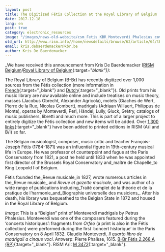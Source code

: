 ```yaml
---
layout: post
title: The Digitized Fétis Collection at the Royal Library of Belgium
date: 2017-12-18
lang: en
post: true
category: electronic_resources
image: "/images/news-old-website/csm_Fetis_KBR_Monteverdi_Phalesius_cover_45f64f7b11.png"
old_url: http://www.rism.info//home/newsdetails/browse/62/article/64/the-digitized-fetis-collection-at-the-royal-library-of-belgium.html
email: kris.debaerdemacker@kbr.be
author: Kris De Baerdemacker
---
```


_We have received this announcement from Kris De Baerdemacker ([RISM Belgium](/international/working-groups.html)/[Royal Library of Belgium](https://www.kbr.be/){:target="_blank"}):_

The Royal Library of Belgium (B-Br) has recently digitized over 1,000 sources from the Fétis collection (more information in [French](https://www.kbr.be/fr/fonds-francois-joseph-fetis){:target="_blank"} and [Dutch](https://www.kbr.be/nl/fonds-francois-joseph-fetis){:target="_blank"}). Old prints from his music library are now available online and include treatises on music theory, masses (Jacobus Obrecht, Alexander Agricola), motets (Giaches de Wert, Pierre de la Rue, Nicolas Gombert), madrigals (Adriaan Willaert, Philippus de Monte), operas by Monteverdi, Peri, Händel, Lully, Gluck, Grétry, catalogs of music publishers, libretti and much more. This is part of a larger project to entirely digitize the Fétis collection and new items will be added. Over [1,300 links](https://opac.rism.info/search?View=rism&siglum=B-Br&Language=en){:target="_blank"} have been added to printed editions in RISM (A/I and B/I) so far.

The Belgian musicologist, composer, music critic and teacher François-Joseph Fétis (1784-1871) was an influential figure in 19th-century musical life in Europe. He was professor of counterpoint and fugue at the Paris Conservatory from 1821, a post he held until 1833 when he was appointed first director of the Brussels Royal Conservatory and_maître de Chapelle_to King Leopold I of Belgium.

Fétis founded the_Revue musicale_in 1827, wrote numerous articles in the_Revue musicale_ and _Revue et gazette musicale_, and was author of a wide range of publications including_Traité complet de la théorie et de la pratique de l’harmonie_and_Biographie universelle des musiciens_. After his death, his library was bequeathed to the Belgian State in 1872 and housed in the Royal Library of Belgium.

_Image_: This is a “Belgian” print of Monteverdi madrigals by Petrus Phalesius. Monteverdi was one of the composers featured during the ‘concerts historiques’: fragments from _Orfeo_ (a print is also in the Fétis collection) were performed during the first ‘concert historique’ in the Paris Conservatory on 8 April 1832. Claudio Monteverdi, _Il quarto libro de madrigali a cinque voci_. Antwerp: Pierre Phalèse, 1615. [B-Br Fétis 2.268 A (RP)](http://uurl.kbr.be/1563155){:target="_blank"}. RISM A/I: [M 3472](https://opac.rism.info/search?id=00000990042069){:target="_blank"}.


